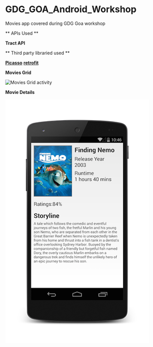 GDG_GOA_Android_Workshop
========================

Movies app covered during GDG Goa workshop

** APIs Used **

**Tract API**

** Third party libraried used **

[**Picasso**](http://square.github.io/picasso/)
[**retrofit**](http://square.github.io/retrofit/)


**Movies Grid** 

![Movies Grid activity](https://github.com/vipulshah2010/GDG_GOA_Android_Workshop/blob/master/TractApp/Movies_List.png)

**Movie Details** 

![Movie Details Activity](https://github.com/vipulshah2010/GDG_GOA_Android_Workshop/blob/master/TractApp/Movie_Detail.png)

